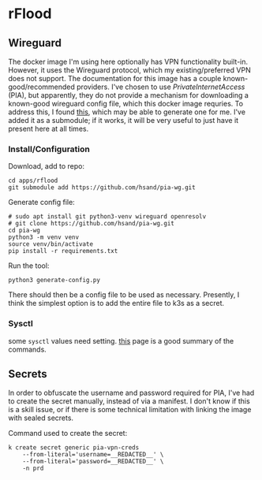 # rFlood

## Wireguard
The docker image I'm using here optionally has VPN functionality built-in. However, it uses the Wireguard protocol, which my existing/preferred VPN does not support. The documentation for this image has a couple known-good/recommended providers. I've chosen to use *PrivateInternetAccess* (PIA), but apparently, they do not provide a mechanism for downloading a known-good wireguard config file, which this docker image requries. To address this, I found [this](https://github.com/hsand/pia-wg), which may be able to generate one for me. I've added it as a submodule; if it works, it will be very useful to just have it present here at all times.

### Install/Configuration

Download, add to repo:
```shell
cd apps/rflood
git submodule add https://github.com/hsand/pia-wg.git
```

Generate config file:
```shell
# sudo apt install git python3-venv wireguard openresolv
# git clone https://github.com/hsand/pia-wg.git
cd pia-wg
python3 -m venv venv
source venv/bin/activate
pip install -r requirements.txt
```

Run the tool:
```shell
python3 generate-config.py
```

There should then be a config file to be used as necessary. Presently, I think the simplest option is to add the entire file to k3s as a secret.

### Sysctl
some `sysctl` values need setting. [this](https://phoenixnap.com/kb/sysctl) page is a good summary of the commands.


## Secrets
In order to obfuscate the username and password required for PIA, I've had to create the secret manually, instead of via a manifest. I don't know if this is a skill issue, or if there is some technical limitation with linking the image with sealed secrets. 

Command used to create the secret:

```shell
k create secret generic pia-vpn-creds 
    --from-literal='username=__REDACTED__' \
    --from-literal='password=__REDACTED__' \
    -n prd
```